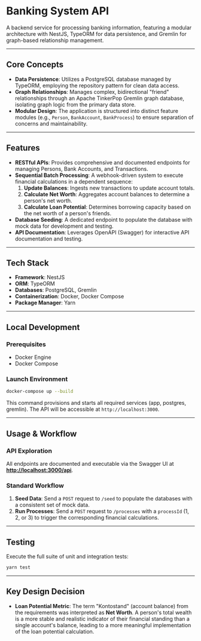 # Banking System API

A backend service for processing banking information, featuring a modular architecture with NestJS, TypeORM for data persistence, and Gremlin for graph-based relationship management.

---

## Core Concepts

- **Data Persistence**: Utilizes a PostgreSQL database managed by TypeORM, employing the repository pattern for clean data access.
- **Graph Relationships**: Manages complex, bidirectional "friend" relationships through an Apache TinkerPop Gremlin graph database, isolating graph logic from the primary data store.
- **Modular Design**: The application is structured into distinct feature modules (e.g., `Person`, `BankAccount`, `BankProcess`) to ensure separation of concerns and maintainability.

---

## Features

- **RESTful APIs**: Provides comprehensive and documented endpoints for managing Persons, Bank Accounts, and Transactions.
- **Sequential Batch Processing**: A webhook-driven system to execute financial calculations in a dependent sequence:
  1.  **Update Balances**: Ingests new transactions to update account totals.
  2.  **Calculate Net Worth**: Aggregates account balances to determine a person's net worth.
  3.  **Calculate Loan Potential**: Determines borrowing capacity based on the net worth of a person's friends.
- **Database Seeding**: A dedicated endpoint to populate the database with mock data for development and testing.
- **API Documentation**: Leverages OpenAPI (Swagger) for interactive API documentation and testing.

---

## Tech Stack

- **Framework**: NestJS
- **ORM**: TypeORM
- **Databases**: PostgreSQL, Gremlin
- **Containerization**: Docker, Docker Compose
- **Package Manager**: Yarn

---

## Local Development

### Prerequisites

- Docker Engine
- Docker Compose

### Launch Environment

```bash
docker-compose up --build
```

This command provisions and starts all required services (app, postgres, gremlin). The API will be accessible at `http://localhost:3000`.

---

## Usage & Workflow

### API Exploration

All endpoints are documented and executable via the Swagger UI at **[http://localhost:3000/api](http://localhost:3000/api)**.

### Standard Workflow

1.  **Seed Data**: Send a `POST` request to `/seed` to populate the databases with a consistent set of mock data.
2.  **Run Processes**: Send a `POST` request to `/processes` with a `processId` (1, 2, or 3) to trigger the corresponding financial calculations.

---

## Testing

Execute the full suite of unit and integration tests:

```bash
yarn test
```

---

## Key Design Decision

- **Loan Potential Metric**: The term "Kontostand" (account balance) from the requirements was interpreted as **Net Worth**. A person's total wealth is a more stable and realistic indicator of their financial standing than a single account's balance, leading to a more meaningful implementation of the loan potential calculation.
